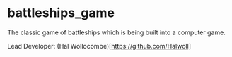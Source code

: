# battleships_game


The classic game of battleships which is being built into a computer game. 

Lead Developer:
(Hal Wollocombe)[https://github.com/Halwoll]
